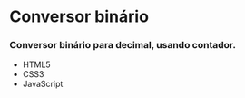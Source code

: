 # Conversor binário

### Conversor binário para decimal, usando contador.
 * HTML5
 * CSS3
 * JavaScript
 
 
